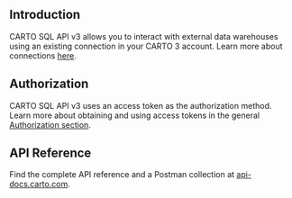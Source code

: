 ## Introduction 
CARTO SQL API v3 allows you to interact with external data warehouses using an existing connection in your CARTO 3 account. Learn more about connections [here](https://docs.carto.com/carto3-workspace/connections/introduction/).

## Authorization
CARTO SQL API v3 uses an access token as the authorization method. Learn more about obtaining and using access tokens in the general [Authorization section](https://docs.carto.com/carto3-api/overview/getting-started/#authorization).

## API Reference
Find the complete API reference and a Postman collection at [api-docs.carto.com](https://api-docs.carto.com).